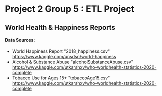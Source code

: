 # Project 2 Group 5 : ETL Project

## World Health & Happiness Reports

#### Data Sources:
- World Happiness Report "2018_happiness.csv" https://www.kaggle.com/unsdsn/world-happiness
- Alcohol & Substance Abuse "alcoholSubstanceAbuse.csv" https://www.kaggle.com/utkarshxy/who-worldhealth-statistics-2020-complete
- Tobacco Use for Ages 15+ "tobaccoAge15.csv" https://www.kaggle.com/utkarshxy/who-worldhealth-statistics-2020-complete

